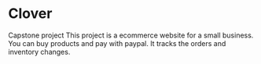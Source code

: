 # Clover
Capstone project
This project is a ecommerce website for a small business. You can buy products and pay with paypal. It tracks the orders and inventory changes.
